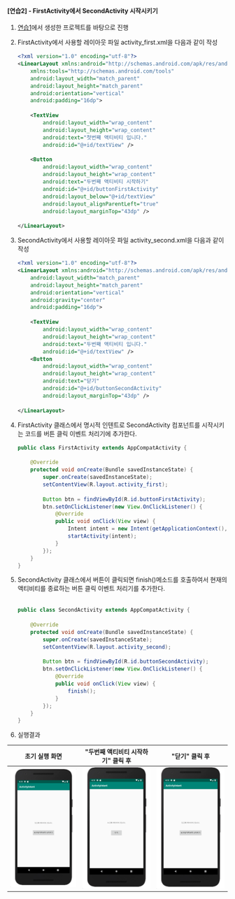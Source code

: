 #### [연습2] - FirstActivity에서 SecondActivity 시작시키기
1. [연습1](exercise1.html)에서 생성한 프로젝트를 바탕으로 진행
2. FirstActivity에서 사용할 레이아웃 파일 activity\_first.xml을 다음과 같이 작성

	```xml
	<?xml version="1.0" encoding="utf-8"?>
	<LinearLayout xmlns:android="http://schemas.android.com/apk/res/android"
	    xmlns:tools="http://schemas.android.com/tools"
	    android:layout_width="match_parent"
	    android:layout_height="match_parent"
	    android:orientation="vertical"
	    android:padding="16dp">
	
	    <TextView
	        android:layout_width="wrap_content"
	        android:layout_height="wrap_content"
	        android:text="첫번째 액티비티 입니다."
	        android:id="@+id/textView" />
	
	    <Button
	        android:layout_width="wrap_content"
	        android:layout_height="wrap_content"
	        android:text="두번째 액티비티 시작하기"
	        android:id="@+id/buttonFirstActivity"
	        android:layout_below="@+id/textView"
	        android:layout_alignParentLeft="true"
	        android:layout_marginTop="43dp" />
	
	</LinearLayout>
	```
3. SecondActivity에서 사용할 레이아웃 파일 activity\_second.xml을 다음과 같이 작성

	```xml
	<?xml version="1.0" encoding="utf-8"?>
	<LinearLayout xmlns:android="http://schemas.android.com/apk/res/android"
	    android:layout_width="match_parent"
	    android:layout_height="match_parent"
	    android:orientation="vertical"
	    android:gravity="center"
	    android:padding="16dp">
	
	    <TextView
	        android:layout_width="wrap_content"
	        android:layout_height="wrap_content"
	        android:text="두번째 액티비티 입니다."
	        android:id="@+id/textView" />
	    <Button
	        android:layout_width="wrap_content"
	        android:layout_height="wrap_content"
	        android:text="닫기"
	        android:id="@+id/buttonSecondActivity"
	        android:layout_marginTop="43dp" />
	
	</LinearLayout>
	```
	
4. FirstActivity 클래스에서 명시적 인텐트로 SecondActivity 컴포넌트를 시작시키는 코드를 버튼 클릭 이벤트 처리기에 추가한다.

	```java
	public class FirstActivity extends AppCompatActivity {
	
	    @Override
	    protected void onCreate(Bundle savedInstanceState) {
	        super.onCreate(savedInstanceState);
	        setContentView(R.layout.activity_first);
	
	        Button btn = findViewById(R.id.buttonFirstActivity);
	        btn.setOnClickListener(new View.OnClickListener() {
	            @Override
	            public void onClick(View view) {
	                Intent intent = new Intent(getApplicationContext(), SecondActivity.class);
	                startActivity(intent);
	            }
	        });
	    }
	}
	
	``` 
5. SecondActivity 클래스에서 버튼이 클릭되면 finish()메소드를 호출하여서 현재의 액티비티를 종료하는 버튼 클릭 이벤트 처리기를 추가한다.

	```java
	
	public class SecondActivity extends AppCompatActivity {
	
	    @Override
	    protected void onCreate(Bundle savedInstanceState) {
	        super.onCreate(savedInstanceState);
	        setContentView(R.layout.activity_second);
	
	        Button btn = findViewById(R.id.buttonSecondActivity);
	        btn.setOnClickListener(new View.OnClickListener() {
	            @Override
	            public void onClick(View view) {
	                finish();
	            }
	        });
	    }
	}
	```
6. 실행결과

초기 실행 화면 | "두번째 액티비티 시작하기" 클릭 후 | "닫기" 클릭 후
------------|----------------------------|-------------
<img src="figure/first-activity.png">|<img src="figure/second-activity.png">|<img src="figure/first-activity.png">